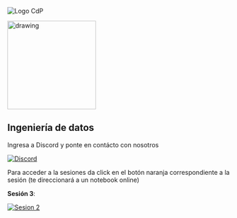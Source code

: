![Logo CdP](https://fotos.subefotos.com/2a13aea56c4bf96860ed297b29abc189o.png)


<img src="https://fotos.subefotos.com/bfa0edacd915cdc7de8ee4a357071610o.png" alt="drawing" width="200"/>

## Ingeniería de datos

Ingresa a Discord y ponte en contácto con nosotros

[![Discord](https://img.shields.io/badge/cdpESFM%20-%237289DA.svg?&style=for-the-badge&logo=discord&logoColor=white)](https://www.discord.gg/jy6cJVt)


Para acceder a la sesiones da click en el botón naranja correspondiente a la sesión (te direccionará a un notebook online)

**Sesión 3**:

[![Sesion 2](https://img.shields.io/badge/Jupyter%20-%23F37626.svg?&style=for-the-badge&logo=Jupyter&logoColor=white)](https://mybinder.org/v2/gh/JoulesCH/cdpESFM-IngenieriaDatos/master)

